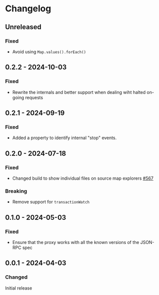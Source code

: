 # Changelog

## Unreleased

### Fixed

- Avoid using `Map.values().forEach()`

## 0.2.2 - 2024-10-03

### Fixed

- Rewrite the internals and better support when dealing wiht halted on-going requests

## 0.2.1 - 2024-09-19

### Fixed

- Added a property to identify internal "stop" events.

## 0.2.0 - 2024-07-18

### Fixed

- Changed build to show individual files on source map explorers [#567](https://github.com/polkadot-api/polkadot-api/pull/567)

### Breaking

- Remove support for `transactionWatch`

## 0.1.0 - 2024-05-03

### Fixed

- Ensure that the proxy works with all the known versions of the JSON-RPC spec

## 0.0.1 - 2024-04-03

### Changed

Initial release
